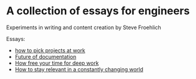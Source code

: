 # A collection of essays for engineers
Experiments in writing and content creation by Steve Froehlich

Essays:

* [how to pick projects at work](how-to-pick-projects-to-work-on.md)
* [Future of documentation](future-of-documentation.md)
* [How free your time for deep work](find_deep_work_time.md)
* [How to stay relevant in a constantly changing world](beware_of_your_role.md)
